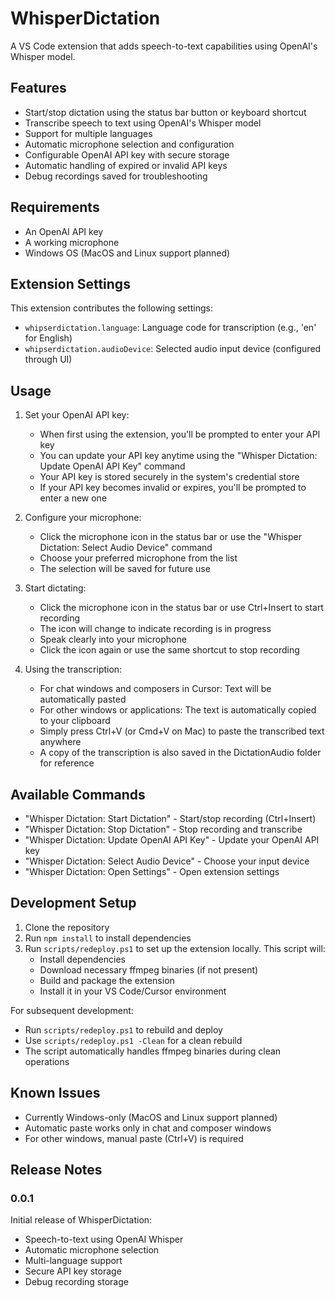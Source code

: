 # WhisperDictation

A VS Code extension that adds speech-to-text capabilities using OpenAI's Whisper model.

## Features

- Start/stop dictation using the status bar button or keyboard shortcut
- Transcribe speech to text using OpenAI's Whisper model
- Support for multiple languages
- Automatic microphone selection and configuration
- Configurable OpenAI API key with secure storage
- Automatic handling of expired or invalid API keys
- Debug recordings saved for troubleshooting

## Requirements

- An OpenAI API key
- A working microphone
- Windows OS (MacOS and Linux support planned)

## Extension Settings

This extension contributes the following settings:

- `whipserdictation.language`: Language code for transcription (e.g., 'en' for English)
- `whipserdictation.audioDevice`: Selected audio input device (configured through UI)

## Usage

1. Set your OpenAI API key:

   - When first using the extension, you'll be prompted to enter your API key
   - You can update your API key anytime using the "Whisper Dictation: Update OpenAI API Key" command
   - Your API key is stored securely in the system's credential store
   - If your API key becomes invalid or expires, you'll be prompted to enter a new one

2. Configure your microphone:

   - Click the microphone icon in the status bar or use the "Whisper Dictation: Select Audio Device" command
   - Choose your preferred microphone from the list
   - The selection will be saved for future use

3. Start dictating:

   - Click the microphone icon in the status bar or use Ctrl+Insert to start recording
   - The icon will change to indicate recording is in progress
   - Speak clearly into your microphone
   - Click the icon again or use the same shortcut to stop recording

4. Using the transcription:
   - For chat windows and composers in Cursor: Text will be automatically pasted
   - For other windows or applications: The text is automatically copied to your clipboard
   - Simply press Ctrl+V (or Cmd+V on Mac) to paste the transcribed text anywhere
   - A copy of the transcription is also saved in the DictationAudio folder for reference

## Available Commands

- "Whisper Dictation: Start Dictation" - Start/stop recording (Ctrl+Insert)
- "Whisper Dictation: Stop Dictation" - Stop recording and transcribe
- "Whisper Dictation: Update OpenAI API Key" - Update your OpenAI API key
- "Whisper Dictation: Select Audio Device" - Choose your input device
- "Whisper Dictation: Open Settings" - Open extension settings

## Development Setup

1. Clone the repository
2. Run `npm install` to install dependencies
3. Run `scripts/redeploy.ps1` to set up the extension locally. This script will:
   - Install dependencies
   - Download necessary ffmpeg binaries (if not present)
   - Build and package the extension
   - Install it in your VS Code/Cursor environment

For subsequent development:

- Run `scripts/redeploy.ps1` to rebuild and deploy
- Use `scripts/redeploy.ps1 -Clean` for a clean rebuild
- The script automatically handles ffmpeg binaries during clean operations

## Known Issues

- Currently Windows-only (MacOS and Linux support planned)
- Automatic paste works only in chat and composer windows
- For other windows, manual paste (Ctrl+V) is required

## Release Notes

### 0.0.1

Initial release of WhisperDictation:

- Speech-to-text using OpenAI Whisper
- Automatic microphone selection
- Multi-language support
- Secure API key storage
- Debug recording storage
